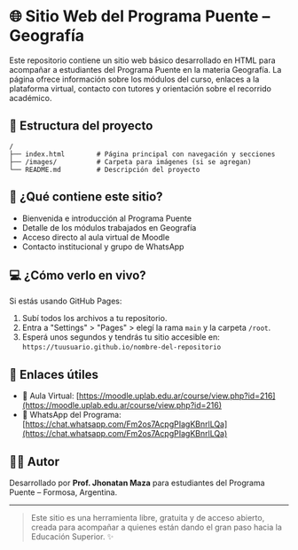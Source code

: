 # 🌐 Sitio Web del Programa Puente – Geografía

Este repositorio contiene un sitio web básico desarrollado en HTML para acompañar a estudiantes del Programa Puente en la materia Geografía. La página ofrece información sobre los módulos del curso, enlaces a la plataforma virtual, contacto con tutores y orientación sobre el recorrido académico.

## 📁 Estructura del proyecto

```
/
├── index.html        # Página principal con navegación y secciones
├── /images/          # Carpeta para imágenes (si se agregan)
└── README.md         # Descripción del proyecto
```

## 🚀 ¿Qué contiene este sitio?

- Bienvenida e introducción al Programa Puente
- Detalle de los módulos trabajados en Geografía
- Acceso directo al aula virtual de Moodle
- Contacto institucional y grupo de WhatsApp

## 💻 ¿Cómo verlo en vivo?

Si estás usando GitHub Pages:

1. Subí todos los archivos a tu repositorio.
2. Entra a "Settings" > "Pages" > elegí la rama `main` y la carpeta `/root`.
3. Esperá unos segundos y tendrás tu sitio accesible en:  
   `https://tuusuario.github.io/nombre-del-repositorio`

## 🔗 Enlaces útiles

- 📘 Aula Virtual: [https://moodle.uplab.edu.ar/course/view.php?id=216](https://moodle.uplab.edu.ar/course/view.php?id=216)
- 💬 WhatsApp del Programa: [https://chat.whatsapp.com/Fm2os7AcpgPIagKBnrlLQa](https://chat.whatsapp.com/Fm2os7AcpgPIagKBnrlLQa)

## 🧑‍🏫 Autor

Desarrollado por **Prof. Jhonatan Maza** para estudiantes del Programa Puente – Formosa, Argentina.

---

> Este sitio es una herramienta libre, gratuita y de acceso abierto, creada para acompañar a quienes están dando el gran paso hacia la Educación Superior. ✨
